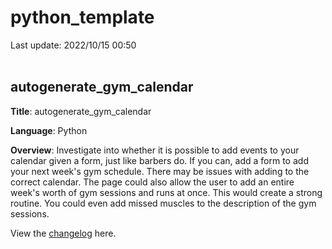 # python_template
Last update: 2022/10/15 00:50
<br><br>

## autogenerate_gym_calendar

**Title**: autogenerate_gym_calendar

**Language**: Python

**Overview**: Investigate into whether it is possible to add events to your calendar given a form, just like barbers do. If you can, add a form to add your next week's gym schedule. There may be issues with adding to the correct calendar. The page could also allow the user to add an entire week's worth of gym sessions and runs at once. This would create a strong routine. You could even add missed muscles to the description of the gym sessions.

View the [changelog](changelog.md) here.
